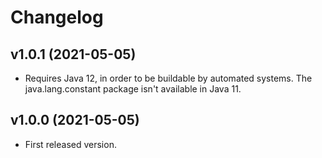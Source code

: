 Changelog
=========

v1.0.1 (2021-05-05)
------

* Requires Java 12, in order to be buildable by automated systems. The java.lang.constant
  package isn't available in Java 11.

v1.0.0 (2021-05-05)
------

* First released version.
